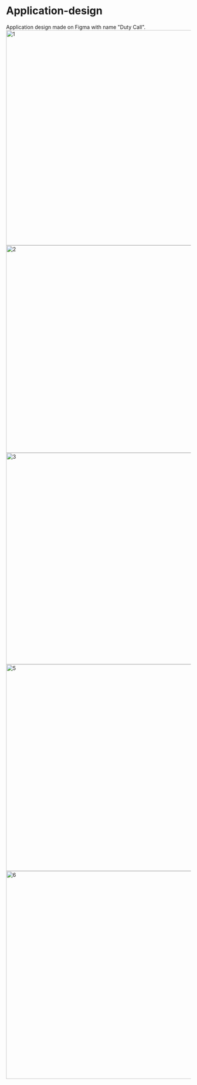 # Application-design
Application design made on Figma with name "Duty Call".
<img width="587" alt="1" src="https://github.com/Ina147/Application-design/assets/129296737/fd2579c7-75e3-4f9d-8b24-a73167129cc3">
<img width="566" alt="2" src="https://github.com/Ina147/Application-design/assets/129296737/3d03cfcb-270c-47b6-bd92-4cac31a34385">
<img width="577" alt="3" src="https://github.com/Ina147/Application-design/assets/129296737/e82f700e-5ec0-49d4-b2d5-350d0bdd3b5e">
<img width="564" alt="5" src="https://github.com/Ina147/Application-design/assets/129296737/3f628d1b-605e-4460-aded-8ebd878b02ab">
<img width="567" alt="6" src="https://github.com/Ina147/Application-design/assets/129296737/4cbd33b3-4f06-4433-a797-3af9362aaf8d">
